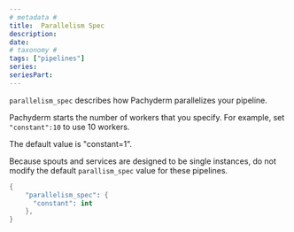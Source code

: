 ```yaml
---
# metadata # 
title:  Parallelism Spec
description: 
date: 
# taxonomy #
tags: ["pipelines"]
series:
seriesPart:
---
```


`parallelism_spec` describes how Pachyderm parallelizes your pipeline.

Pachyderm starts the number of workers that you specify. For example, set
`"constant":10` to use 10 workers.

The default value is "constant=1".

Because spouts and services are designed to be single instances, do not
modify the default `parallism_spec` value for these pipelines.

```s
{
    "parallelism_spec": {
      "constant": int
    },
}
```